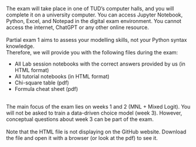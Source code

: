 The exam will take place in one of TUD’s computer halls, and you will complete it on a university computer. You can access Jupyter Notebook, Python, Excel, and Notepad in the digital exam environment. You cannot access the internet, ChatGPT or any other online resource.
<br><br>
Partial exam 1 aims to assess your modelling skills, not your Python syntax knowledge. <br>
Therefore, we will provide you with the following files during the exam:
- All Lab session notebooks with the correct answers provided by us (in HTML format)
- All tutorial notebooks (in HTML format)
- Chi-square table (pdf)
- Formula cheat sheet (pdf)
<br><br>

The main focus of the exam lies on weeks 1 and 2 (MNL + Mixed Logit). You will not be asked to train a data-driven choice model (week 3). However, conceptual questions about week 3 can be part of the exam. 
<br><br>
Note that the HTML file is not displaying on the GitHub website. Download the file and open it with a browser (or look at the pdf) to see it.
